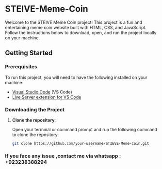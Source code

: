 # STEIVE-Meme-Coin

Welcome to the STEIVE Meme Coin project! This project is a fun and entertaining meme coin website built with HTML, CSS, and JavaScript. Follow the instructions below to download, open, and run the project locally on your machine.

## Getting Started

### Prerequisites

To run this project, you will need to have the following installed on your machine:

- [Visual Studio Code](https://code.visualstudio.com/) (VS Code)
- [Live Server extension for VS Code](https://marketplace.visualstudio.com/items?itemName=ritwickdey.LiveServer)

### Downloading the Project

1. **Clone the repository**:
   
   Open your terminal or command prompt and run the following command to clone the repository:

   ```sh
   git clone https://github.com/your-username/STIEVE-Meme-Coin.git
### If you face any issue ,contact me via whatsapp : +923238388294
